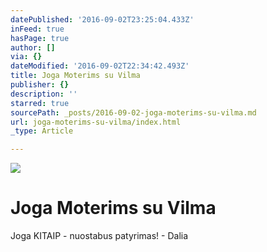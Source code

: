 ```yaml
---
datePublished: '2016-09-02T23:25:04.433Z'
inFeed: true
hasPage: true
author: []
via: {}
dateModified: '2016-09-02T22:34:42.493Z'
title: Joga Moterims su Vilma
publisher: {}
description: ''
starred: true
sourcePath: _posts/2016-09-02-joga-moterims-su-vilma.md
url: joga-moterims-su-vilma/index.html
_type: Article

---
```

![](https://the-grid-user-content.s3-us-west-2.amazonaws.com/b2d7dfdf-e14c-47ac-927e-24de2f88634a.jpg)

# Joga Moterims su Vilma

Joga KITAIP - nuostabus patyrimas! - Dalia